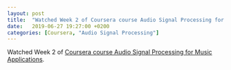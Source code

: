 ```yaml
---
layout: post
title:  "Watched Week 2 of Coursera course Audio Signal Processing for Music Applications"
date:   2019-06-27 19:27:00 +0200
categories: [Coursera, "Audio Signal Processing"]
---
```

Watched Week 2 of [Coursera course Audio Signal Processing for Music Applications](https://www.coursera.org/learn/audio-signal-processing/).
